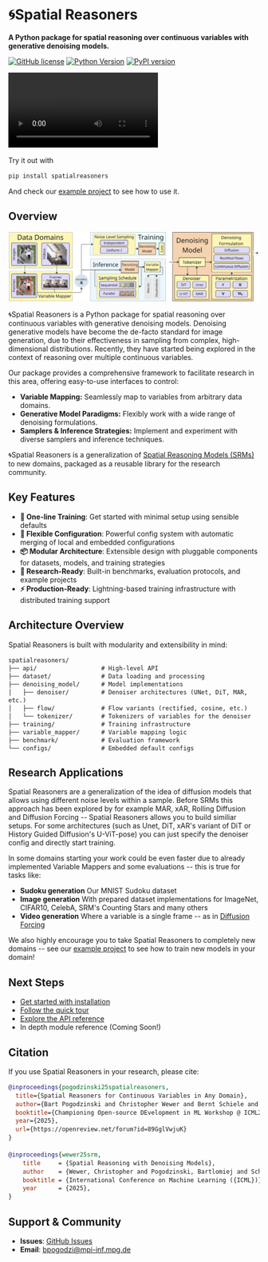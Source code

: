# 🌀Spatial Reasoners

**A Python package for spatial reasoning over continuous variables with generative denoising models.**

[![GitHub license](https://img.shields.io/badge/license-MIT-blue.svg)](LICENSE)
[![Python Version](https://img.shields.io/badge/python-3.11+-brightgreen.svg)]()
[![PyPI version](https://img.shields.io/pypi/v/spatialreasoners.svg)](https://pypi.org/project/spatialreasoners/)

<video src="assets/sampling-video.mp4" controls></video>

Try it out with 

```bash
pip install spatialreasoners
```

And check our [example project](https://github.com/spatialreasoners/spatialreasoners/tree/mainexample_project) to see how to use it.


## Overview

<p align="center">
  <img src="assets/overview.png" alt="Spatial Reasoners Overview"/>
</p>

🌀Spatial Reasoners is a Python package for spatial reasoning over continuous variables with generative denoising models. Denoising generative models have become the de-facto standard for image generation, due to their effectiveness in sampling from complex, high-dimensional distributions. Recently, they have started being explored in the context of reasoning over multiple continuous variables.

Our package provides a comprehensive framework to facilitate research in this area, offering easy-to-use interfaces to control:

*   **Variable Mapping:** Seamlessly map to variables from arbitrary data domains.
*   **Generative Model Paradigms:** Flexibly work with a wide range of denoising formulations.
*   **Samplers & Inference Strategies:** Implement and experiment with diverse samplers and inference techniques.

🌀Spatial Reasoners is a generalization of [Spatial Reasoning Models (SRMs)](https://geometric-rl.mpi-inf.mpg.de/srm/) to new domains, packaged as a reusable library for the research community.

## Key Features

- **🚀 One-line Training**: Get started with minimal setup using sensible defaults
- **🔧 Flexible Configuration**: Powerful config system with automatic merging of local and embedded configurations
- **📦 Modular Architecture**: Extensible design with pluggable components for datasets, models, and training strategies
- **🔬 Research-Ready**: Built-in benchmarks, evaluation protocols, and example projects
- **⚡ Production-Ready**: Lightning-based training infrastructure with distributed training support

## Architecture Overview

Spatial Reasoners is built with modularity and extensibility in mind:

```
spatialreasoners/
├── api/                  # High-level API
├── dataset/              # Data loading and processing
├── denoising_model/      # Model implementations
│   ├── denoiser/         # Denoiser architectures (UNet, DiT, MAR, etc.)
│   ├── flow/             # Flow variants (rectified, cosine, etc.)
│   └── tokenizer/        # Tokenizers of variables for the denoiser
├── training/             # Training infrastructure
├── variable_mapper/      # Variable mapping logic
├── benchmark/            # Evaluation framework
└── configs/              # Embedded default configs
```

## Research Applications

Spatial Reasoners are a generalization of the idea of diffusion models that allows using different noise levels within a sample. Before SRMs this approach has been explored by for example MAR, xAR, Rolling Diffusion and Diffusion Forcing -- Spatial Reasoners allows you to build similiar setups. For some architectures (such as Unet, DiT, xAR's variant of DiT or History Guided Diffusion's U-ViT-pose) you can just specify the denoiser config and directly start training. 

In some domains starting your work could be even faster due to already implemented Variable Mappers and some evaluations -- this is true for tasks like:

- **Sudoku generation** Our MNIST Sudoku dataset
- **Image generation** With prepared dataset implementations for ImageNet, CIFAR10, CelebA, SRM's Counting Stars and many others
- **Video generation** Where a variable is a single frame -- as in [Diffusion Forcing](https://www.boyuan.space/diffusion-forcing/)

We also highly encourage you to take Spatial Reasoners to completely new domains -- see our [example project](https://github.com/spatialreasoners/spatialreasoners/tree/main/example_project) to see how to train new models in your domain!



## Next Steps

- [Get started with installation](getting-started/installation.md)
- [Follow the quick tour](getting-started/quick-tour.md)
- [Explore the API reference](api.md)
- In depth module reference (Coming Soon!)

## Citation

If you use Spatial Reasoners in your research, please cite:

```bibtex
@inproceedings{pogodzinski25spatialreasoners,
  title={Spatial Reasoners for Continuous Variables in Any Domain},
  author={Bart Pogodzinski and Christopher Wewer and Bernt Schiele and Jan Eric Lenssen},
  booktitle={Championing Open-source DEvelopment in ML Workshop @ ICML25},
  year={2025},
  url={https://openreview.net/forum?id=89GglVwjuK}
}

@inproceedings{wewer25srm,
    title     = {Spatial Reasoning with Denoising Models},
    author    = {Wewer, Christopher and Pogodzinski, Bartlomiej and Schiele, Bernt and Lenssen, Jan Eric},
    booktitle = {International Conference on Machine Learning ({ICML})},
    year      = {2025},
}
```

## Support & Community

- **Issues**: [GitHub Issues](https://github.com/spatialreasoners/spatialreasoners/issues)
- **Email**: bpogodzi@mpi-inf.mpg.de 